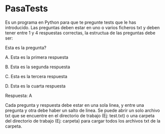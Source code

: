 # PasaTests
Es un programa en Python para que te pregunte tests que le has introducido.
Las preguntas deben estar en uno o varios ficheros txt y deben tener entre 1 y 4 respuestas correctas, la estructua de las preguntas debe ser:

Esta es la pregunta?

A. Esta es la primera respuesta

B. Esta es la segunda respuesta

C. Esta es la tercera respuesta

D. Esta es la cuarta respuesta

Respuesta: A


Cada pregunta y respuesta debe estar en una sola linea, y entre una pregunta y otra debe haber un salto de linea.
Se puede abrir un solo archivo txt que se encuentre en el directorio de trabajo (Ej: test.txt) o una carpeta del directorio de trabajo (Ej: carpeta) para cargar todos los archivos txt de la carpeta.
